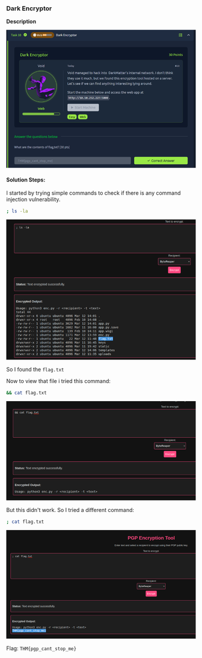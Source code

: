 ### Dark Encryptor

**Description**  

![alt text](files/image.png)

#### **Solution Steps:**
I started by trying simple commands to check if there is any command injection vulnerability.

```bash
; ls -la
```

![alt text](files/image1.png)

So I found the ```flag.txt```

Now to view that file i tried this command:

```bash
&& cat flag.txt
```
![alt text](files/image2.png)

But this didn't work. So I tried a different command:

```bash
; cat flag.txt
```
![alt text](files/image3.png)

Flag: ```THM{pgp_cant_stop_me}```